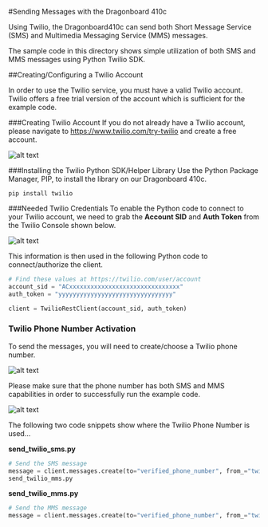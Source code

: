 #Sending Messages with the Dragonboard 410c

Using Twilio, the Dragonboard410c can send both Short Message Service (SMS) and Multimedia Messaging Service (MMS) messages.

The sample code in this directory shows simple utilization of both SMS and MMS messages using Python Twilio SDK.

##Creating/Configuring a Twilio Account

In order to use the Twilio service, you must have a valid Twilio account. Twilio offers a free trial version of the account which is sufficient for the example code.

###Creating Twilio Account
If you do not already have a Twilio account, please navigate to https://www.twilio.com/try-twilio and create a free account.

![alt text](https://github.com/mvartani76/iot-detroit-jan2017/blob/master/Images/create-twilio-account.jpg "Twilio Sign Up Page")

###Installing the Twilio Python SDK/Helper Library
Use the Python Package Manager, PIP, to install the library on our Dragonboard 410c.
```
pip install twilio
```
###Needed Twilio Credentials
To enable the Python code to connect to your Twilio account, we need to grab the **Account SID** and **Auth Token** from the Twilio Console shown below.

![alt text](https://github.com/mvartani76/iot-detroit-jan2017/blob/master/Images/twilio_console_needed_account_details.jpg "Twilio Account Details")

This information is then used in the following Python code to connect/authorize the client.

```python
# Find these values at https://twilio.com/user/account
account_sid = "ACxxxxxxxxxxxxxxxxxxxxxxxxxxxxxxx"
auth_token = "yyyyyyyyyyyyyyyyyyyyyyyyyyyyyyyy"

client = TwilioRestClient(account_sid, auth_token)
```
### Twilio Phone Number Activation
To send the messages, you will need to create/choose a Twilio phone number.

![alt text](https://github.com/mvartani76/iot-detroit-jan2017/blob/master/Images/twilio-phone-number_crop.jpg "Twilio Phone Number Activation")

Please make sure that the phone number has both SMS and MMS capabilities in order to successfully run the example code.

![alt text](https://github.com/mvartani76/iot-detroit-jan2017/blob/master/Images/twilio-phone-number-capabilities.jpg "Twilio Phone Number Capabilities")

The following two code snippets show where the Twilio Phone Number is used...

**send_twilio_sms.py**
```python
# Send the SMS message
message = client.messages.create(to="verified_phone_number", from_="twilio_phone_number", body="A message from your Dragonboard 410c!")
send_twilio_mms.py
```
**send_twilio_mms.py**
```python
# Send the MMS message
message = client.messages.create(to="verified_phone_number", from_="twilio_phone_number", body="The Dragonboard is Here!", media_url=media)
```
